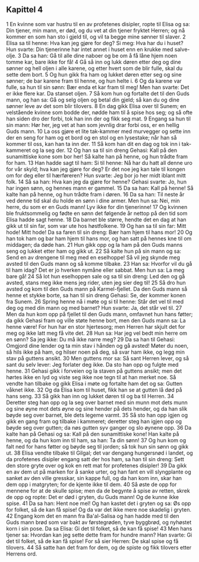## Kapittel 4

1 En kvinne som var hustru til en av profetenes disipler, ropte til Elisa og sa: Din tjener, min mann, er død, og du vet at din tjener fryktet Herren; og nå kommer en som han sto i gjeld til, og vil ta begge mine sønner til slaver.
2 Elisa sa til henne: Hva kan jeg gjøre for deg? Si meg: Hva har du i huset? Hun svarte: Din tjenerinne har intet annet i huset enn en krukke med salve-olje.
3 Da sa han: Gå til alle dine naboer og be om å få låne hjem noen tomme kar, bare ikke for få!
4 Gå så inn og lukk døren etter deg og dine sønner og hell oljen i alle karene, og etter hvert som de blir fulle, skal du sette dem bort.
5 Og hun gikk fra ham og lukket døren etter seg og sine sønner; de bar karene fram til henne, og hun helte i.
6 Og da karene var fulle, sa hun til sin sønn: Bær enda et kar fram til meg! Men han svarte: Det er ikke flere kar. Da stanset oljen.
7 Så kom hun og fortalte det til den Guds mann, og han sa: Gå og selg oljen og betal din gjeld; så kan du og dine sønner leve av det som blir tilovers.
8 En dag gikk Elisa over til Sunem; en velstående kvinne som bodde der, nødde ham til å spise hos seg; og så ofte han siden dro der forbi, tok han inn der og fikk seg mat.
9 Engang sa hun til sin mann: Hør her, jeg vet at han som jevnlig drar forbi oss, er en hellig Guds mann.
10 La oss gjøre et lite tak-kammer med murvegger og sette inn der en seng for ham og et bord og en stol og en lysestake; når han så kommer til oss, kan han ta inn der.
11 Så kom han dit en dag og tok inn i tak-kammeret og la seg der.
12 Og han sa til sin dreng Gehasi: Kall på den sunamittiske kone som bor her! Så kalte han på henne, og hun trådte fram for ham.
13 Han hadde sagt til ham: Si til henne: Nå har du hatt all denne uro for vår skyld; hva kan jeg gjøre for deg? Er det noe jeg kan tale til kongen om for deg eller til hærføreren? Hun svarte: Jeg bor jo her midt iblant mitt folk.
14 Så sa han: Hva kan jeg da gjøre for henne? Gehasi svarte: Jo, hun har ingen sønn, og hennes mann er gammel.
15 Da sa han: Kall på henne! Så kalte han på henne, og hun trådte fram i døren.
16 Da sa han: Til neste år ved denne tid skal du holde en sønn i dine armer. Men hun sa: Nei, min herre, du som er en Guds mann! Lyv ikke for din tjenerinne!
17 Og kvinnen ble fruktsommelig og fødte en sønn det følgende år nettop på den tid som Elisa hadde sagt henne.
18 Da barnet ble større, hendte det en dag at han gikk ut til sin far, som var ute hos høstfolkene.
19 Og han sa til sin far: Mitt hode! Mitt hode! Da sa faren til sin dreng: Bær ham hjem til hans mor!
20 Og han tok ham og bar ham hjem til hans mor, og han satt på hennes kne til om middagen; da døde han.
21 Hun gikk opp og la ham på den Guds manns seng og lukket etter ham og gikk ut.
22 Så kalte hun på sin mann og sa: Send en av drengene til meg med en eselhoppe! Så vil jeg skynde meg avsted til den Guds mann og så komme tilbake.
23 Han sa: Hvorfor vil du gå til ham idag? Det er jo hverken nymåne eller sabbat. Men hun sa: La meg bare gå!
24 Så lot hun eselhoppen sale og sa til sin dreng: Led den og gå avsted, stans meg ikke mens jeg rider, uten jeg sier deg til!
25 Så dro hun avsted og kom til den Guds mann på Karmel-fjellet. Da den Guds mann så henne et stykke borte, sa han til sin dreng Gehasi: Se, der kommer konen fra Sunem.
26 Spring henne nå i møte og si til henne: Står det vel til med deg og med din mann og med barnet? Hun svarte: Ja, det står vel til.
27 Men da hun kom opp på fjellet til den Guds mann, omfavnet hun hans føtter; da gikk Gehasi fram og ville støte henne bort, men den Guds mann sa: La henne være! For hun har en stor hjertesorg; men Herren har skjult det for meg og ikke latt meg få vite det.
28 Hun sa: Har jeg vel bedt min herre om en sønn? Sa jeg ikke: Du må ikke narre meg?
29 Da sa han til Gehasi: Omgjord dine lender og ta min stav i hånden og gå avsted! Møter du noen, så hils ikke på ham, og hilser noen på deg, så svar ham ikke, og legg min stav på guttens ansikt.
30 Men guttens mor sa: Så sant Herren lever, og så sant du selv lever: Jeg forlater deg ikke. Da sto han opp og fulgte med henne.
31 Gehasi gikk i forveien og la staven på guttens ansikt; men det hørtes ikke en lyd og viste seg ikke noe tegn til at han merket noe. Så vendte han tilbake og gikk Elisa i møte og fortalte ham det og sa: Gutten våknet ikke.
32 Og da Elisa kom til huset, fikk han se at gutten lå død på hans seng.
33 Så gikk han inn og lukket døren til og ba til Herren.
34 Deretter steg han opp og la seg over barnet med sin munn mot dets munn og sine øyne mot dets øyne og sine hender på dets hender, og da han slik bøyde seg over barnet, ble dets legeme varmt.
35 Så sto han opp igjen og gikk en gang fram og tilbake i kammeret; deretter steg han igjen opp og bøyde seg over gutten; da nøs gutten syv ganger og slo øynene opp.
36 Da kalte han på Gehasi og sa: Kall på den sunamittiske kone! Han kalte på henne, og da hun kom inn til ham, sa han: Ta din sønn!
37 Og hun kom og falt ned for hans føtter og bøyde seg til jorden; så tok hun sin sønn og gikk ut.
38 Elisa vendte tilbake til Gilgal; det var dengang hungersnød i landet, og da profetenes disipler engang satt der hos ham, sa han til sin dreng: Sett den store gryte over og kok en rett mat for profetenes disipler!
39 Da gikk en av dem ut på marken for å sanke urter, og han fant en vill slyngplante og sanket av den ville gresskar, sin kappe full, og da han kom inn, skar han dem opp i matgryten; for de kjente ikke til dem.
40 Så øste de opp for mennene for at de skulle spise; men da de begynte å spise av retten, skrek de opp og ropte: Det er død i gryten, du Guds mann! Og de kunne ikke spise.
41 Da sa han: Hent noe mel! Og han kastet det i gryten og sa: Øs opp for folket, så de kan få spise! Og da var det ikke mere noe skadelig i gryten.
42 Engang kom det en mann fra Ba'al-Salisa og han hadde med til den Guds mann brød som var bakt av førstegrøden, tyve byggbrød, og nyhøstet korn i sin pose. Da sa Elisa: Gi det til folket, så de kan få spise!
43 Men hans tjener sa: Hvordan kan jeg sette dette fram for hundre mann? Han svarte: Gi det til folket, så de kan få spise! For så sier Herren: De skal spise og få tilovers.
44 Så satte han det fram for dem, og de spiste og fikk tilovers etter Herrens ord.

